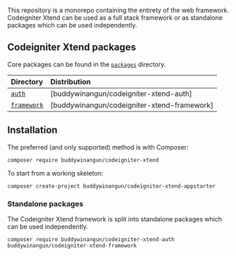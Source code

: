 This repository is a monorepo containing the entirety of the web framework.
Codeigniter Xtend can be used as a full stack framework or as standalone packages which
can be used independently.

## Codeigniter Xtend packages

Core packages can be found in the [`packages`](packages/) directory.

| Directory                           | Distribution                                      |
|:------------------------------------|:--------------------------------------------------|
| [`auth`](packages/auth)             | [buddywinangun/codeigniter-xtend-auth]            |
| [`framework`](packages/framework)   | [buddywinangun/codeigniter-xtend-framework]       |

## Installation

The preferred (and only supported) method is with Composer:

```shell
composer require buddywinangun/codeigniter-xtend
```

To start from a working skeleton:

```shell
composer create-project buddywinangun/codeigniter-xtend-appstarter
```

### Standalone packages

The Codeigniter Xtend framework is split into standalone packages which can be used
independently.

```shell
composer require buddywinangun/codeigniter-xtend-auth buddywinangun/codeigniter-xtend-framework
```